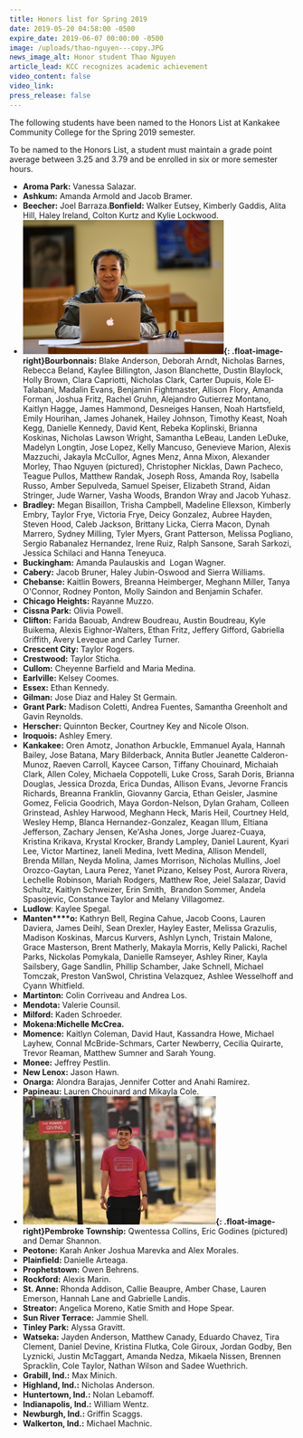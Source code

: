 ```yaml
---
title: Honors list for Spring 2019
date: 2019-05-20 04:58:00 -0500
expire_date: 2019-06-07 00:00:00 -0500
image: /uploads/thao-nguyen---copy.JPG
news_image_alt: Honor student Thao Nguyen
article_lead: KCC recognizes academic achievement
video_content: false
video_link:
press_release: false
---
```


The following students have been named to the Honors List at Kankakee Community College for the Spring 2019 semester.

To be named to the Honors List, a student must maintain a grade point average between 3.25 and 3.79 and be enrolled in six or more semester hours.

* **Aroma Park:** Vanessa Salazar.
* **Ashkum:** Amanda Armold and Jacob Bramer.
* **Beecher:** Joel Barraza.**Bonfield:** Walker Eutsey, Kimberly Gaddis, Alita Hill, Haley Ireland, Colton Kurtz and Kylie Lockwood.
* **![](/uploads/thao-nguyen---copy.JPG){: .float-image-right}Bourbonnais:** Blake Anderson, Deborah Arndt, Nicholas Barnes, Rebecca Beland, Kaylee Billington, Jason Blanchette, Dustin Blaylock, Holly Brown, Clara Capriotti, Nicholas Clark, Carter Dupuis, Kole El-Talabani, Madalin Evans, Benjamin Fightmaster, Allison Flory, Amanda Forman, Joshua Fritz, Rachel Gruhn, Alejandro Gutierrez Montano, Kaitlyn Hagge, James Hammond, Desneiges Hansen, Noah Hartsfield, Emily Hourihan, James Johanek, Hailey Johnson, Timothy Keast, Noah Kegg, Danielle Kennedy, David Kent, Rebeka Koplinski, Brianna Koskinas, Nicholas Lawson Wright, Samantha LeBeau, Landen LeDuke, Madelyn Longtin, Jose Lopez, Kelly Mancuso, Genevieve Marion, Alexis Mazzuchi, Jakayla McCullor, Agnes Menz, Anna Mixon, Alexander Morley, Thao Nguyen (pictured), Christopher Nicklas, Dawn Pacheco, Teague Pullos, Matthew Randak, Joseph Ross, Amanda Roy, Isabella Russo, Amber Sepulveda, Samuel Speiser, Elizabeth Strand, Aidan Stringer, Jude Warner, Vasha Woods, Brandon Wray and Jacob Yuhasz.
* **Bradley:** Megan Bisaillon, Trisha Campbell, Madeline Ellexson, Kimberly Embry, Taylor Frye, Victoria Frye, Deicy Gonzalez, Aubree Hayden, Steven Hood, Caleb Jackson, Brittany Licka, Cierra Macon, Dynah Marrero, Sydney Milling, Tyler Myers, Grant Patterson, Melissa Pogliano, Sergio Rabanalez Hernandez, Irene Ruiz, Ralph Sansone, Sarah Sarkozi, Jessica Schilaci and Hanna Teneyuca.
* **Buckingham:** Amanda Paulauskis and &nbsp;Logan Wagner.
* **Cabery:** Jacob Bruner, Haley Jubin-Oswood and Sierra Williams.
* **Chebanse:** Kaitlin Bowers, Breanna Heimberger, Meghann Miller, Tanya O'Connor, Rodney Ponton, Molly Saindon and Benjamin Schafer.
* **Chicago Heights:** Rayanne Muzzo.
* **Cissna Park:** Olivia Powell.
* **Clifton:** Farida Baouab, Andrew Boudreau, Austin Boudreau, Kyle Buikema, Alexis Eighnor-Walters, Ethan Fritz, Jeffery Gifford, Gabriella Griffith, Avery Leveque and Carley Turner.
* **Crescent City:** Taylor Rogers.
* **Crestwood:** Taylor Sticha.
* **Cullom:** Cheyenne Barfield and Maria Medina.
* **Earlville:** Kelsey Coomes.
* **Essex:** Ethan Kennedy.
* **Gilman:** Jose Diaz and Haley St Germain.
* **Grant Park:** Madison Coletti, Andrea Fuentes, Samantha Greenholt and Gavin Reynolds.
* **Herscher:** Quinnton Becker, Courtney Key and Nicole Olson.
* **Iroquois:** Ashley Emery.
* **Kankakee:** Oren Amotz, Jonathon Arbuckle, Emmanuel Ayala, Hannah Bailey, Jose Batana, Mary Bilderback, Annita Butler Jeanette Calderon-Munoz, Raeven Carroll, Kaycee Carson, Tiffany Chouinard, Michaiah Clark, Allen Coley, Michaela Coppotelli, Luke Cross, Sarah Doris, Brianna Douglas, Jessica Drozda, Erica Dundas, Allison Evans, Jevorne Francis Richards, Breanna Franklin, Giovanny Garcia, Ethan Geisler, Jasmine Gomez, Felicia Goodrich, Maya Gordon-Nelson, Dylan Graham, Colleen Grinstead, Ashley Harwood, Meghann Heck, Maris Heil, Courtney Held, Wesley Hemp, Blanca Hernandez-Gonzalez, Keagan Illum, Eltiana Jefferson, Zachary Jensen, Ke'Asha Jones, Jorge Juarez-Cuaya, Kristina Krikava, Krystal Krocker, Brandy Lampley, Daniel Laurent, Kyari Lee, Victor Martinez, Ianeli Medina, Ivett Medina, Allison Mendell, Brenda Millan, Neyda Molina, James Morrison, Nicholas Mullins, Joel Orozco-Gaytan, Laura Perez, Yanet Pizano, Kelsey Post, Aurora Rivera, Lechelle Robinson, Mariah Rodgers, Matthew Roe, Jeiel Salazar, David Schultz, Kaitlyn Schweizer, Erin Smith, &nbsp;Brandon Sommer, Andela Spasojevic, Constance Taylor and Melany Villagomez.
* **Ludlow**\: Kaylee Spegal.
* **Manten****o:** Kathryn Bell, Regina Cahue, Jacob Coons, Lauren Daviera, James Deihl, Sean Drexler, Hayley Easter, Melissa Grazulis, Madison Koskinas, Marcus Kurvers, Ashlyn Lynch, Tristain Malone, Grace Masterson, Brent Matherly, Makayla Morris, Kelly Palicki, Rachel Parks, Nickolas Pomykala, Danielle Ramseyer, Ashley Riner, Kayla Sailsbery, Gage Sandlin, Phillip Schamber, Jake Schnell, Michael Tomczak, Preston VanSwol, Christina Velazquez, Ashlee Wesselhoff and Cyann Whitfield.&nbsp;
* **Martinton:** Colin Corriveau and Andrea Los.
* **Mendota:** Valerie Counsil.
* **Milford:** Kaden Schroeder.
* **Mokena:**Michelle McCrea**.**
* **Momence:** Kaitlyn Coleman, David Haut, Kassandra Howe, Michael Layhew, Connal McBride-Schmars, Carter Newberry, Cecilia Quirarte, Trevor Reaman, Matthew Sumner and Sarah Young.
* **Monee:** Jeffrey Pestlin.
* **New Lenox:** Jason Hawn.
* **Onarga:** Alondra Barajas, Jennifer Cotter and Anahi Ramirez.
* **Papineau:** Lauren Chouinard and Mikayla Cole.
* **![](/uploads/eric-godines---copy.JPG){: .float-image-right}Pembroke Township:** Qwentessa Collins, Eric Godines (pictured) and Demar Shannon.&nbsp;
* **Peotone:** Karah Anker Joshua Marevka and Alex Morales.
* **Plainfield:** Danielle Arteaga.
* **Prophetstown:** Owen Behrens.
* **Rockford:** Alexis Marin.
* **St. Anne:** Rhonda Addison, Callie Beaupre, Amber Chase, Lauren Emerson, Hannah Lane and Gabrielle Landis.
* **Streator:** Angelica Moreno, Katie Smith and Hope Spear.
* **Sun River Terrace:** Jammie Shell.
* **Tinley Park:** Alyssa Gravitt.
* **Watseka:** Jayden Anderson, Matthew Canady, Eduardo Chavez, Tira Clement, Daniel Devine, Kristina Flutka, Cole Giroux, Jordan Godby, Ben Lyznicki, Justin McTaggart, Amanda Nedza, Mikaela Nissen, Brennen Spracklin, Cole Taylor, Nathan Wilson and Sadee Wuethrich.
* **Grabill, Ind.:** Max Minich.
* **Highland, Ind.:** Nicholas Anderson.
* **Huntertown, Ind.:** Nolan Lebamoff.
* **Indianapolis, Ind.:** William Wentz.
* **Newburgh, Ind.:** Griffin Scaggs.
* **Walkerton, Ind.:** Michael Machnic.